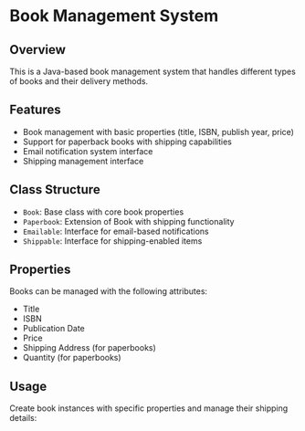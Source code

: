 # Book Management System

## Overview

This is a Java-based book management system that handles different types of books and their delivery methods.

## Features

- Book management with basic properties (title, ISBN, publish year, price)
- Support for paperback books with shipping capabilities
- Email notification system interface
- Shipping management interface

## Class Structure

- `Book`: Base class with core book properties
- `Paperbook`: Extension of Book with shipping functionality
- `Emailable`: Interface for email-based notifications
- `Shippable`: Interface for shipping-enabled items

## Properties

Books can be managed with the following attributes:

- Title
- ISBN
- Publication Date
- Price
- Shipping Address (for paperbooks)
- Quantity (for paperbooks)

## Usage

Create book instances with specific properties and manage their shipping details:
